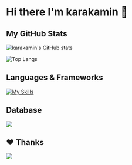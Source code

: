 # Hi there I'm karakamin 👋

## My GitHub Stats

![karakamin's GitHub stats](https://github-readme-stats.vercel.app/api?username=karakamin&show_icons=true&theme=radical)

![Top Langs](https://github-readme-stats.vercel.app/api/top-langs/?username=karakamin&layout=compact&theme=radical)

## Languages & Frameworks

[![My Skills](https://skillicons.dev/icons?i=javascript,react,html,css,bootstrap,java&perline=8)](https://skillicons.dev)

## Database
![](https://img.shields.io/badge/Microsoft%20SQL%20Server-CC2927?style=for-the-badge&logo=microsoft%20sql%20server&logoColor=white)

## ♥ Thanks
![](https://img.shields.io/badge/♥%20Thanks%20for%20passing%20by-FFDD00?style=for-the-badge&logo={LOGO-NAME}&buymeacoffee=white)
<!--
![](https://img.shields.io/badge/♡-{#aaaaaa}?style=for-the-badge&logo={LOGO-NAME}&logoColor=white)
**karakamin/karakamin** is a ✨ _special_ ✨ repository because its `README.md` (this file) appears on your GitHub profile.

Here are some ideas to get you started:

- 🔭 I’m currently working on ...
- 🌱 I’m currently learning ...
- 👯 I’m looking to collaborate on ...
- 🤔 I’m looking for help with ...
- 💬 Ask me about ...
- 📫 How to reach me: ...
- 😄 Pronouns: ...
- ⚡ Fun fact: ...
-->


